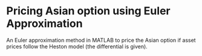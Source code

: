 # Pricing Asian option using Euler Approximation 
An Euler approximation method in MATLAB to price the Asian option if asset prices follow the Heston model (the differential is given).
